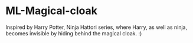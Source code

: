 # ML-Magical-cloak
Inspired by Harry Potter, Ninja Hattori series, where Harry, as well as ninja, becomes invisible by hiding behind the magical cloak. :)
